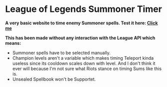 # League of Legends Summoner Timer
**A very basic website to time enemy Summoner spells. Test it here: [Click me](https://xtobishotz.github.io/LeagueofLegends-Summoner-Timer/)**

**This has been made without any interaction with the League API which means:**
  - Summoner spells have to be selected manually.
  - Champion levels aren't a variable which makes timing Teleport kinda useless since its cooldown scales down with level.
And I don't think it ever will because I'm not sure what Riots stance on timing Sums like this is.
- Unsealed Spellbook won't be Supportet.
